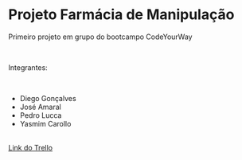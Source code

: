 <h1>Projeto Farmácia de Manipulação</h1>
<p>Primeiro projeto em grupo do bootcampo CodeYourWay</p><br>
<p>Integrantes:</p><br>
<ul>
    <li>Diego Gonçalves</li>
    <li>José Amaral</li>
    <li>Pedro Lucca</li>
    <li>Yasmim Carollo</li>
</ul><br>
<a href="https://trello.com/b/7jVgoGkQ/%F0%9F%A6%88-grupo-sharks" target="_blank" rel="Link do Trallo">Link do Trello</a>

